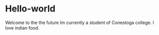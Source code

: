 # Hello-world
Welcome to the the future
Im currently a student of Conestoga college.
I love indian food.
